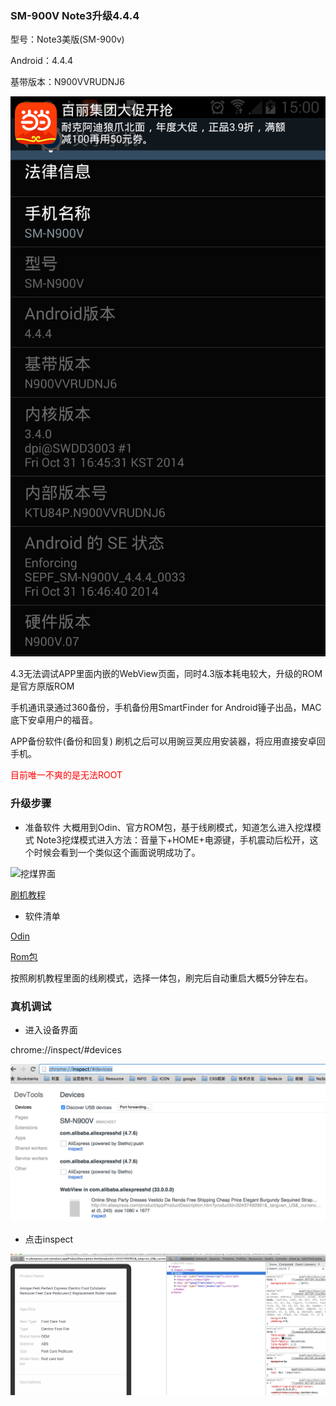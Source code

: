 ### SM-900V Note3升级4.4.4

型号：Note3美版(SM-900v)

Android：4.4.4

基带版本：N900VVRUDNJ6

![png](../assets/android/android-3.png)

4.3无法调试APP里面内嵌的WebView页面，同时4.3版本耗电较大，升级的ROM是官方原版ROM

手机通讯录通过360备份，手机备份用SmartFinder for Android锤子出品，MAC底下安卓用户的福音。

APP备份软件(备份和回复)
刷机之后可以用豌豆荚应用安装器，将应用直接安卓回手机。

<font color="red">目前唯一不爽的是无法ROOT</font>

### 升级步骤
- 准备软件
大概用到Odin、官方ROM包，基于线刷模式，知道怎么进入挖煤模式
Note3挖煤模式进入方法：音量下+HOME+电源键，手机震动后松开，这个时候会看到一个类似这个画面说明成功了。

![挖煤界面](http://cdn8.sm-img5.com/?src=http%3A%2F%2Fwww.shuaji.net%2Fuploads%2Fallimg%2F140809%2F1_140809154321_1.jpg&restype=3&from=derive&pi=)

[刷机教程](http://zm8.sm.cn/?src=http%3A%2F%2Fwww.shuaji.net%2From%2Fsamsung%2FN7100_Note2%2FN7100_Note2shuajijiaocheng%2F2013051417002.html&uid=8815064c200484aed54ccdea384eafcf&restype=1&from=derive&depth=5&pi=&businesstype=&link_type=60&wap=false)

- 软件清单

[Odin](http://pan.baidu.com/s/1kUkvmXT)

[Rom包](http://pan.baidu.com/s/1eQTA8wi)

按照刷机教程里面的线刷模式，选择一体包，刷完后自动重启大概5分钟左右。

### 真机调试

- 进入设备界面

chrome://inspect/#devices

![png](../assets/android/android-1.png)

- 点击inspect

![png](../assets/android/android-2.png)
